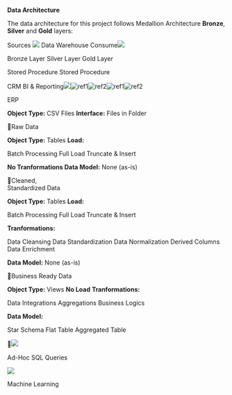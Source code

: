 ﻿**Data Architecture**

The data architecture for this project follows Medallion Architecture **Bronze**, **Silver** and **Gold** layers: 

Sources ![](Aspose.Words.42b7b282-dfb4-4229-8548-b00b22dad631.001.png) Data Warehouse Consume![](Aspose.Words.42b7b282-dfb4-4229-8548-b00b22dad631.002.png)

Bronze Layer Silver Layer Gold Layer

Stored Procedure Stored Procedure

CRM BI & Reporting![](Aspose.Words.42b7b282-dfb4-4229-8548-b00b22dad631.003.png)![ref1]![ref2]![ref1]![ref2]

ERP

**Object Type:** CSV Files **Interface:** Files in Folder 

Raw Data

**Object Type:** Tables **Load:**

Batch Processing Full Load Truncate & Insert 

**No Tranformations Data Model:** None (as-is)

Cleaned,\
Standardized Data

**Object Type:** Tables **Load:**

Batch Processing Full Load Truncate & Insert 

**Tranformations:** 

Data Cleansing Data Standardization Data Normalization Derived Columns Data Enrichment 

**Data Model:** None (as-is)

Business Ready Data

**Object Type:** Views **No Load** **Tranformations:** 

Data Integrations Aggregations Business Logics

**Data Model:**

Star Schema Flat Table Aggregated Table

![](Aspose.Words.42b7b282-dfb4-4229-8548-b00b22dad631.006.png)

Ad-Hoc SQL Queries

![](Aspose.Words.42b7b282-dfb4-4229-8548-b00b22dad631.007.png)

Machine Learning 

[ref1]: Aspose.Words.42b7b282-dfb4-4229-8548-b00b22dad631.004.png
[ref2]: Aspose.Words.42b7b282-dfb4-4229-8548-b00b22dad631.005.png
